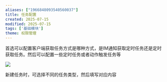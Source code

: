 ```yaml
---
aliases: ["1966848093540560037"]
title: 任务配置
created: 2025-07-15
modified: 2025-07-15
tags: ['基础模块']
theme: 权限管理
---
```


首选可以配置客户端获取任务方式是哪种方式，是IM通知获取定时任务还是定时获取任务。然后可以配置一些定时任务或者动作触发任务等

![](https://myhelpdoc.oss-cn-heyuan.aliyuncs.com/mdimages/52fdfe7b665e032c7190c70cdb951859.jpg)

新建任务时，可选择不同的任务类型，然后填写对应内容

